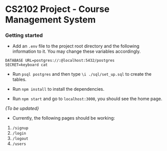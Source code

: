 # CS2102 Project - Course Management System

### Getting started
- Add an `.env` file to the project root directory and the following information to it. You may change these variables
accordingly.

```
DATABASE URL=postgres://:@localhost:5432/postgres
SECRET=keyboard cat 
```

- Run `psql postgres` and then type `\i ./sql/set_up.sql` to create the tables.

- Run `npm install` to install the dependencies.

- Run `npm start` and go to `localhost:3000`, you should see 
the home page.

*{To be updated}*
- Currently, the following pages should be working:
1. `/signup`
2. `/login`
3. `/logout`
4. `/users`
